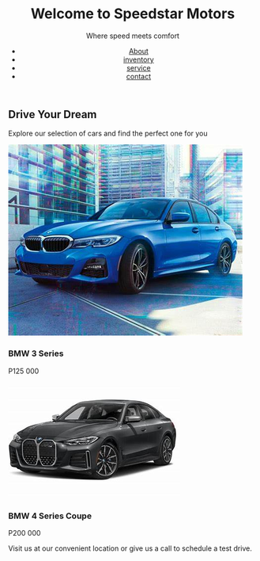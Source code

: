 <DOCTYPE html>
<html lang="en">
<head>
  <title>Speedstar Motors</title>
</head>
  <body>
<header>
  <h1>Welcome to Speedstar Motors</h1>
  <p>Where speed meets comfort</p>
<nav>
  <ul>
 <li><a href="about">About</a></li>
  <li><a href="inventory">inventory</a></li>
  <li><a href="services">service</a></li>
  <li><a href="contact">contact</a></li>
  </ul>
</nav>
</header>
<main>
  <h2>Drive Your Dream</h2>
  <p>Explore our selection of cars and find the perfect one for you</p>
</main>
  <img src="car1.jpg" alt="A new car from Speedstar Motors">
  <h3>BMW 3 Series</h3>
  <p>P125 000</p>
  <img src="car3.jpg" alt= "A new car from Speedstar Motors">
    <h3>BMW 4 Series Coupe</h3>
    <p>P200 000</p>
  <p>Visit us at our convenient location or give us a call to schedule a test drive.</p>
  </body>
</html>
  

